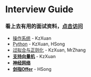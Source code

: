 # Interview Guide

### 看上去有用的面试资料，[点击访问](https://kzxuan.github.io/Interview/#/)

* [操作系统](https://kzxuan.github.io/Interview/#/%E6%93%8D%E4%BD%9C%E7%B3%BB%E7%BB%9F) - KzXuan
* [Python](https://kzxuan.github.io/Interview/#/Python) - KzXuan, HSong
* [过拟合与正则化](https://kzxuan.github.io/Interview/#/%E8%BF%87%E6%8B%9F%E5%90%88%E4%B8%8E%E6%AD%A3%E5%88%99%E5%8C%96) - KzXuan, MrZhang
* [**支持向量机**](https://kzxuan.github.io/Interview/#/%E6%94%AF%E6%8C%81%E5%90%91%E9%87%8F%E6%9C%BA) - KzXuan
* [**神经网络**]()
* [**剑指Offer**](https://kzxuan.github.io/Interview/#/%E5%89%91%E6%8C%87Offer) - HSong

